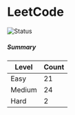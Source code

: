 # LeetCode

![Status](https://img.shields.io/badge/status-47%2F329-brightgreen.svg)

##### Summary

| Level  | Count|
|--------|------|
| Easy   |  21  |
| Medium |  24  |
| Hard   |  2   |
